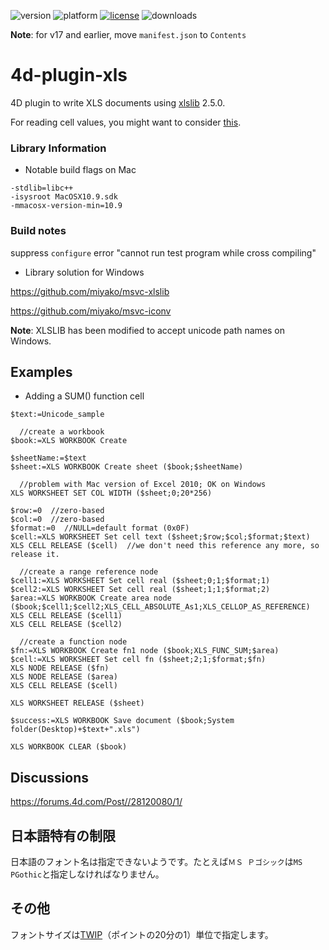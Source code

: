![version](https://img.shields.io/badge/version-16%2B-8331AE)
![platform](https://img.shields.io/static/v1?label=platform&message=mac-intel%20|%20mac-arm%20|%20win-64&color=blue)
[![license](https://img.shields.io/github/license/miyako/4d-plugin-xls)](LICENSE)
![downloads](https://img.shields.io/github/downloads/miyako/4d-plugin-xls/total)

**Note**: for v17 and earlier, move `manifest.json` to `Contents`

4d-plugin-xls
=============

4D plugin to write XLS documents using [xlslib](https://sourceforge.net/projects/xlslib/) 2.5.0.

For reading cell values, you might want to consider [this](https://github.com/miyako/4d-plugin-free-xl).

### Library Information

* Notable build flags on Mac

```
-stdlib=libc++
-isysroot MacOSX10.9.sdk
-mmacosx-version-min=10.9
```

### Build notes

suppress `configure` error "cannot run test program while cross compiling"

* Library solution for Windows

https://github.com/miyako/msvc-xlslib

https://github.com/miyako/msvc-iconv

**Note**: XLSLIB has been modified to accept unicode path names on Windows.

## Examples

* Adding a SUM() function cell

```
$text:=Unicode_sample 

  //create a workbook
$book:=XLS WORKBOOK Create 

$sheetName:=$text
$sheet:=XLS WORKBOOK Create sheet ($book;$sheetName)

  //problem with Mac version of Excel 2010; OK on Windows
XLS WORKSHEET SET COL WIDTH ($sheet;0;20*256)

$row:=0  //zero-based
$col:=0  //zero-based
$format:=0  //NULL=default format (0x0F)
$cell:=XLS WORKSHEET Set cell text ($sheet;$row;$col;$format;$text)
XLS CELL RELEASE ($cell)  //we don't need this reference any more, so release it.

  //create a range reference node
$cell1:=XLS WORKSHEET Set cell real ($sheet;0;1;$format;1)
$cell2:=XLS WORKSHEET Set cell real ($sheet;1;1;$format;2)
$area:=XLS WORKBOOK Create area node ($book;$cell1;$cell2;XLS_CELL_ABSOLUTE_As1;XLS_CELLOP_AS_REFERENCE)
XLS CELL RELEASE ($cell1)
XLS CELL RELEASE ($cell2)

  //create a function node
$fn:=XLS WORKBOOK Create fn1 node ($book;XLS_FUNC_SUM;$area)
$cell:=XLS WORKSHEET Set cell fn ($sheet;2;1;$format;$fn)
XLS NODE RELEASE ($fn)
XLS NODE RELEASE ($area)
XLS CELL RELEASE ($cell)

XLS WORKSHEET RELEASE ($sheet)

$success:=XLS WORKBOOK Save document ($book;System folder(Desktop)+$text+".xls")

XLS WORKBOOK CLEAR ($book)
```

## Discussions

https://forums.4d.com/Post//28120080/1/

## 日本語特有の制限

日本語のフォント名は指定できないようです。たとえば`ＭＳ Ｐゴシック`は`MS PGothic`と指定しなければなりません。

## その他

フォントサイズは[TWIP](https://ja.wikipedia.org/wiki/Twip)（ポイントの20分の1）単位で指定します。

